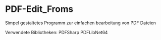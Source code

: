 # PDF-Edit_Froms
Simpel gestaltetes Programm zur einfachen bearbeitung von PDF Dateien

Verwendete Bibliotheken:
  PDFSharp
  PDFLibNet64
